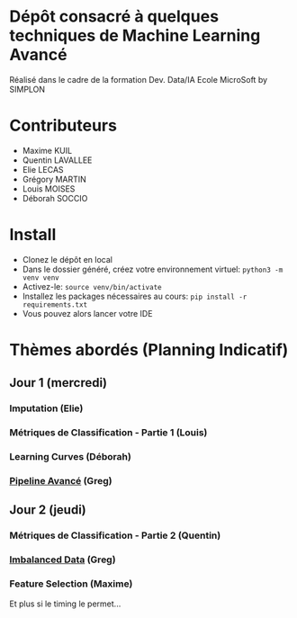 # Dépôt consacré à quelques techniques de Machine Learning Avancé

Réalisé dans le cadre de la formation Dev. Data/IA Ecole MicroSoft by SIMPLON

# Contributeurs
- Maxime KUIL
- Quentin LAVALLEE
- Elie LECAS
- Grégory MARTIN
- Louis MOISES
- Déborah SOCCIO

# Install
- Clonez le dépôt en local
- Dans le dossier généré, créez votre environnement virtuel: `python3 -m venv venv`
- Activez-le: `source venv/bin/activate`
- Installez les packages nécessaires au cours: `pip install -r requirements.txt`
- Vous pouvez alors lancer votre IDE

# Thèmes abordés (Planning Indicatif)
## Jour 1 (mercredi)
### Imputation (Elie)


### Métriques de Classification - Partie 1 (Louis)


### Learning Curves (Déborah)


### [**Pipeline Avancé**](https://docs.google.com/presentation/d/19P2F18XuqRvt8_Mr8IIOwhqQDVDB2zFs29CPkmZnaRc/edit#slide=id.g2b33327429b_0_11) (Greg)


## Jour 2 (jeudi)
### Métriques de Classification - Partie 2 (Quentin)


### [**Imbalanced Data**](https://docs.google.com/presentation/d/1ZV5sT8Aw4oeij15ICI1CXhvdBLSrcS8Vee9ZoXOhd4g/edit#slide=id.g2b3718b07d6_0_5) (Greg)


### Feature Selection (Maxime)


Et plus si le timing le permet...